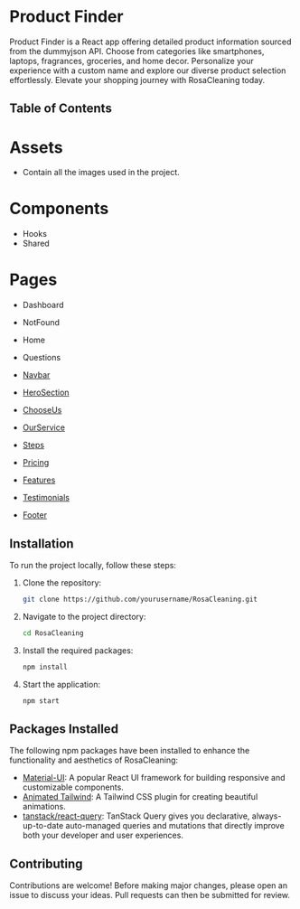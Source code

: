 # Product Finder

Product Finder is a React app offering detailed product information sourced from the dummyjson API. Choose from categories like smartphones, laptops, fragrances, groceries, and home decor. Personalize your experience with a custom name and explore our diverse product selection effortlessly. Elevate your shopping journey with RosaCleaning today.
 
## Table of Contents
# Assets
- Contain all the images used in the project.
# Components
- Hooks
- Shared
# Pages
- Dashboard
- NotFound
- Home
- Questions
  
- [Navbar](#navbar)
- [HeroSection](#herosection)
- [ChooseUs](#chooseus)
- [OurService](#ourservice)
- [Steps](#steps)
- [Pricing](#pricing)
- [Features](#features)
- [Testimonials](#testimonials)
- [Footer](#footer)

## Installation

To run the project locally, follow these steps:

1. Clone the repository:

    ```bash
    git clone https://github.com/yourusername/RosaCleaning.git
    ```

2. Navigate to the project directory:

    ```bash
    cd RosaCleaning
    ```

3. Install the required packages:

    ```bash
    npm install
    ```

4. Start the application:

    ```bash
    npm start
    ```

## Packages Installed

The following npm packages have been installed to enhance the functionality and aesthetics of RosaCleaning:

- [Material-UI](https://mui.com/): A popular React UI framework for building responsive and customizable components.
- [Animated Tailwind]([https://michalsnik.github.io/aos/](https://www.tailwindcss-animated.com/)): A Tailwind CSS plugin for creating beautiful animations.
- [tanstack/react-query]([https://www.npmjs.com/package/react-scroll](https://tanstack.com/query/latest)): TanStack Query gives you declarative, always-up-to-date auto-managed queries and mutations that directly improve both your developer and user experiences.

## Contributing

Contributions are welcome! Before making major changes, please open an issue to discuss your ideas. Pull requests can then be submitted for review.
